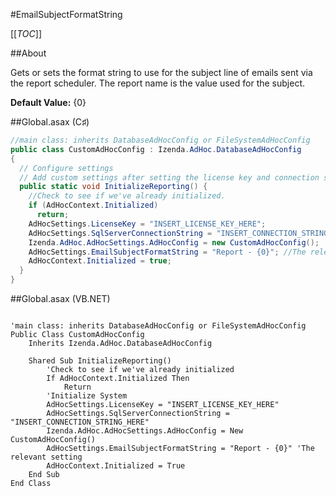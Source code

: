 #EmailSubjectFormatString

[[_TOC_]]

##About

Gets or sets the format string to use for the subject line of emails sent via the report scheduler. The report name is the value used for the subject.

**Default Value:** {0}

##Global.asax (C♯)

```csharp
//main class: inherits DatabaseAdHocConfig or FileSystemAdHocConfig
public class CustomAdHocConfig : Izenda.AdHoc.DatabaseAdHocConfig
{
  // Configure settings
  // Add custom settings after setting the license key and connection string by overriding the ConfigureSettings() method
  public static void InitializeReporting() {
    //Check to see if we've already initialized.
    if (AdHocContext.Initialized)
      return;
    AdHocSettings.LicenseKey = "INSERT_LICENSE_KEY_HERE";
    AdHocSettings.SqlServerConnectionString = "INSERT_CONNECTION_STRING_HERE";
    Izenda.AdHoc.AdHocSettings.AdHocConfig = new CustomAdHocConfig();
    AdHocSettings.EmailSubjectFormatString = "Report - {0}"; //The relevant setting
    AdHocContext.Initialized = true;
  }
}
```

##Global.asax (VB.NET)

```visualbasic

'main class: inherits DatabaseAdHocConfig or FileSystemAdHocConfig
Public Class CustomAdHocConfig
    Inherits Izenda.AdHoc.DatabaseAdHocConfig

    Shared Sub InitializeReporting()
        'Check to see if we've already initialized
        If AdHocContext.Initialized Then
            Return
        'Initialize System
        AdHocSettings.LicenseKey = "INSERT_LICENSE_KEY_HERE"
        AdHocSettings.SqlServerConnectionString = "INSERT_CONNECTION_STRING_HERE"
        Izenda.AdHoc.AdHocSettings.AdHocConfig = New CustomAdHocConfig()
        AdHocSettings.EmailSubjectFormatString = "Report - {0}" 'The relevant setting
        AdHocContext.Initialized = True
    End Sub
End Class
```